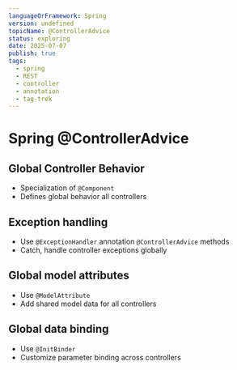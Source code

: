 ```yaml
---
languageOrFramework: Spring
version: undefined
topicName: @ControllerAdvice
status: exploring
date: 2025-07-07
publish: true
tags:
  - spring
  - REST
  - controller
  - annotation
  - tag-trek
---
```

# Spring @ControllerAdvice
## Global Controller Behavior
- Specialization of `@Component`
- Defines global behavior all controllers 
## Exception handling
- Use `@ExceptionHandler` annotation `@ControllerAdvice` methods
- Catch, handle controller exceptions globally
## Global model attributes
- Use `@ModelAttribute`
- Add shared model data for all controllers
## Global data binding
- Use `@InitBinder`
- Customize parameter binding across controllers